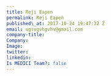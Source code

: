 ```yaml
---
title: Reji Eapen
permalink: Reji Eapen
published\_at: 2017-10-24 19:47:32 Z
email: ugsvgvhgvhv@gmail.com
company-title: 
Company: 
Image: 
twitter: 
linkedin: 
Is MEDICI Team?: false
---
```


